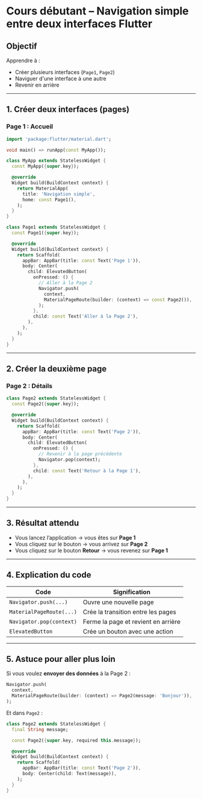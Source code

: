 # <h1 id="intro">Cours débutant – Navigation simple entre deux interfaces Flutter</h1>

## <h2 id="objectif">Objectif</h2>

Apprendre à :

* Créer plusieurs interfaces (`Page1`, `Page2`)
* Naviguer d'une interface à une autre
* Revenir en arrière

---

## <h2 id="1">1. Créer deux interfaces (pages)</h2>

### Page 1 : Accueil

```dart
import 'package:flutter/material.dart';

void main() => runApp(const MyApp());

class MyApp extends StatelessWidget {
  const MyApp({super.key});

  @override
  Widget build(BuildContext context) {
    return MaterialApp(
      title: 'Navigation simple',
      home: const Page1(),
    );
  }
}

class Page1 extends StatelessWidget {
  const Page1({super.key});

  @override
  Widget build(BuildContext context) {
    return Scaffold(
      appBar: AppBar(title: const Text('Page 1')),
      body: Center(
        child: ElevatedButton(
          onPressed: () {
            // Aller à la Page 2
            Navigator.push(
              context,
              MaterialPageRoute(builder: (context) => const Page2()),
            );
          },
          child: const Text('Aller à la Page 2'),
        ),
      ),
    );
  }
}
```

---

## <h2 id="2">2. Créer la deuxième page</h2>

### Page 2 : Détails

```dart
class Page2 extends StatelessWidget {
  const Page2({super.key});

  @override
  Widget build(BuildContext context) {
    return Scaffold(
      appBar: AppBar(title: const Text('Page 2')),
      body: Center(
        child: ElevatedButton(
          onPressed: () {
            // Revenir à la page précédente
            Navigator.pop(context);
          },
          child: const Text('Retour à la Page 1'),
        ),
      ),
    );
  }
}
```

---

## <h2 id="3">3. Résultat attendu</h2>

* Vous lancez l’application → vous êtes sur **Page 1**
* Vous cliquez sur le bouton → vous arrivez sur **Page 2**
* Vous cliquez sur le bouton **Retour** → vous revenez sur **Page 1**

---

## <h2 id="4">4. Explication du code</h2>

| Code                     | Signification                       |
| ------------------------ | ----------------------------------- |
| `Navigator.push(...)`    | Ouvre une nouvelle page             |
| `MaterialPageRoute(...)` | Crée la transition entre les pages  |
| `Navigator.pop(context)` | Ferme la page et revient en arrière |
| `ElevatedButton`         | Crée un bouton avec une action      |

---

## <h2 id="5">5. Astuce pour aller plus loin</h2>

Si vous voulez **envoyer des données** à la Page 2 :

```dart
Navigator.push(
  context,
  MaterialPageRoute(builder: (context) => Page2(message: 'Bonjour')),
);
```

Et dans `Page2` :

```dart
class Page2 extends StatelessWidget {
  final String message;

  const Page2({super.key, required this.message});

  @override
  Widget build(BuildContext context) {
    return Scaffold(
      appBar: AppBar(title: const Text('Page 2')),
      body: Center(child: Text(message)),
    );
  }
}
```

<br/>
<br/>
